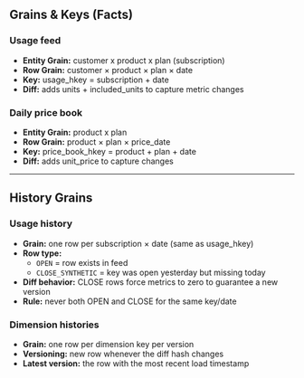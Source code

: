 ## Grains & Keys (Facts)

### Usage feed
- **Entity Grain:** customer x product x plan (subscription)
- **Row Grain:** customer × product × plan × date 
- **Key:** usage_hkey = subscription + date  
- **Diff:** adds units + included_units to capture metric changes

### Daily price book
- **Entity Grain:** product x plan
- **Row Grain:** product × plan × price_date  
- **Key:** price_book_hkey = product + plan + date  
- **Diff:** adds unit_price to capture changes

---

## History Grains

### Usage history
- **Grain:** one row per subscription × date (same as usage_hkey)  
- **Row type:**  
  - `OPEN` = row exists in feed  
  - `CLOSE_SYNTHETIC` = key was open yesterday but missing today  
- **Diff behavior:** CLOSE rows force metrics to zero to guarantee a new version  
- **Rule:** never both OPEN and CLOSE for the same key/date  

### Dimension histories
- **Grain:** one row per dimension key per version  
- **Versioning:** new row whenever the diff hash changes  
- **Latest version:** the row with the most recent load timestamp  